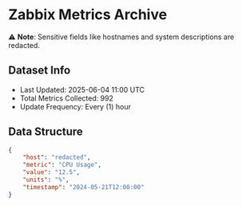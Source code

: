 # Zabbix Metrics Archive

⚠️ **Note**: Sensitive fields like hostnames and system descriptions are redacted.

## Dataset Info
- Last Updated: 2025-06-04 11:00 UTC
- Total Metrics Collected: 992
- Update Frequency: Every (1) hour

## Data Structure
```json
{
    "host": "redacted",
    "metric": "CPU Usage",
    "value": "12.5",
    "units": "%",
    "timestamp": "2024-05-21T12:00:00"
}
```
